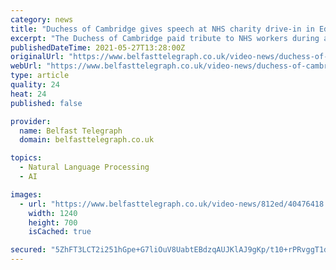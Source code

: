 ```yaml
---
category: news
title: "Duchess of Cambridge gives speech at NHS charity drive-in in Edinburgh"
excerpt: "The Duchess of Cambridge paid tribute to NHS workers during a speech at a drive-in cinema in Edinburgh. Kate was joined William at the unique event at the Palace of Holyroodhouse. The couple, who are joint patrons of NHS Charities Together,"
publishedDateTime: 2021-05-27T13:28:00Z
originalUrl: "https://www.belfasttelegraph.co.uk/video-news/duchess-of-cambridge-gives-speech-at-nhs-charity-drive-in-in-edinburgh-40476413.html"
webUrl: "https://www.belfasttelegraph.co.uk/video-news/duchess-of-cambridge-gives-speech-at-nhs-charity-drive-in-in-edinburgh-40476413.html"
type: article
quality: 24
heat: 24
published: false

provider:
  name: Belfast Telegraph
  domain: belfasttelegraph.co.uk

topics:
  - Natural Language Processing
  - AI

images:
  - url: "https://www.belfasttelegraph.co.uk/video-news/812ed/40476418.ece/AUTOCROP/w1240h700/4236883-1622122108504894_10.jpg"
    width: 1240
    height: 700
    isCached: true

secured: "5ZhFT3LCT2i251hGpe+G7liOuV8UabtEBdzqAUJKlAJ9gKp/t10+rPRvggT1dyip+6icC0tsVaKJSmJJweR4W6YFcW5T2Mm6u4Wl0RowLz9G92oq5Jhctigdz2w2JfPUgP5Hfbtrc58blU45eQHmixRFIByh+XgOneKjP4pii364pMSs/1D//ZWpUhAob1mTVLXQNez+QhmNjbECMk+GgD9MxxPpJT4m3uWnsxFBxuWb6mTUNEER74esP6gLZlomiWmRfO5Opj0mS1vhuqcuPuf6ZGplQfhiAP4frJdGVCLM3EMVgwieBbdxxafrX4zLdNCWequ84iYSuGTGRNx0ySKnajTMhOq0OuZLRr7UItE=;SaGj+UcxKoF1hS8vMfrhbA=="
---
```


